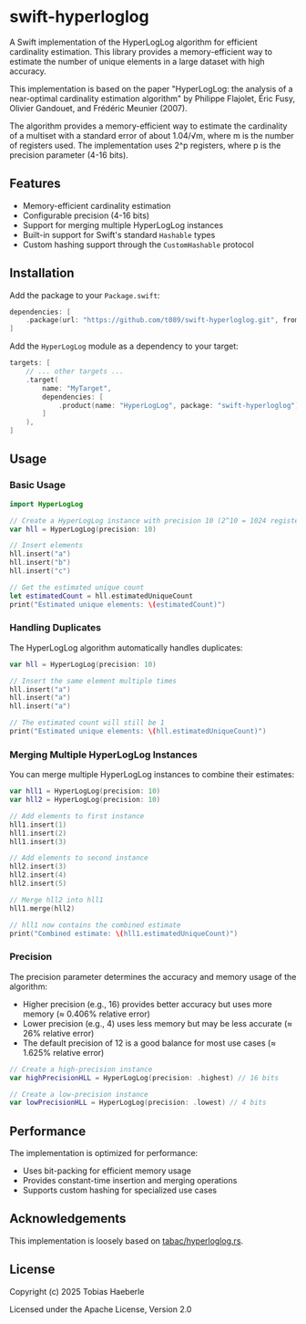 # swift-hyperloglog

A Swift implementation of the HyperLogLog algorithm for efficient cardinality estimation. This library provides a memory-efficient way to estimate the number of unique elements in a large dataset with high accuracy.

This implementation is based on the paper "HyperLogLog: the analysis of a near-optimal cardinality estimation algorithm" by Philippe Flajolet, Éric Fusy, Olivier Gandouet, and Frédéric Meunier (2007).

The algorithm provides a memory-efficient way to estimate the cardinality of a multiset with a standard error of about 1.04/√m, where m is the number of registers used. The implementation uses 2^p registers, where p is the precision parameter (4-16 bits).


## Features

- Memory-efficient cardinality estimation
- Configurable precision (4-16 bits)
- Support for merging multiple HyperLogLog instances
- Built-in support for Swift's standard `Hashable` types
- Custom hashing support through the `CustomHashable` protocol

## Installation

Add the package to your `Package.swift`:

```swift
dependencies: [
    .package(url: "https://github.com/t089/swift-hyperloglog.git", from: "0.0.2")
]
```

Add the `HyperLogLog` module as a dependency to your target:

```swift
targets: [
    // ... other targets ...
    .target(
        name: "MyTarget",
        dependencies: [
            .product(name: "HyperLogLog", package: "swift-hyperloglog"),
        ]
    ),
]
```


## Usage

### Basic Usage

```swift
import HyperLogLog

// Create a HyperLogLog instance with precision 10 (2^10 = 1024 registers)
var hll = HyperLogLog(precision: 10)

// Insert elements
hll.insert("a")
hll.insert("b")
hll.insert("c")

// Get the estimated unique count
let estimatedCount = hll.estimatedUniqueCount
print("Estimated unique elements: \(estimatedCount)")
```

### Handling Duplicates

The HyperLogLog algorithm automatically handles duplicates:

```swift
var hll = HyperLogLog(precision: 10)

// Insert the same element multiple times
hll.insert("a")
hll.insert("a")
hll.insert("a")

// The estimated count will still be 1
print("Estimated unique elements: \(hll.estimatedUniqueCount)")
```

### Merging Multiple HyperLogLog Instances

You can merge multiple HyperLogLog instances to combine their estimates:

```swift
var hll1 = HyperLogLog(precision: 10)
var hll2 = HyperLogLog(precision: 10)

// Add elements to first instance
hll1.insert(1)
hll1.insert(2)
hll1.insert(3)

// Add elements to second instance
hll2.insert(3)
hll2.insert(4)
hll2.insert(5)

// Merge hll2 into hll1
hll1.merge(hll2)

// hll1 now contains the combined estimate
print("Combined estimate: \(hll1.estimatedUniqueCount)")
```

### Precision

The precision parameter determines the accuracy and memory usage of the algorithm:

- Higher precision (e.g., 16) provides better accuracy but uses more memory (≈ 0.406% relative error)
- Lower precision (e.g., 4) uses less memory but may be less accurate (≈ 26% relative error)
- The default precision of 12 is a good balance for most use cases (≈ 1.625% relative error)

```swift
// Create a high-precision instance
var highPrecisionHLL = HyperLogLog(precision: .highest) // 16 bits

// Create a low-precision instance
var lowPrecisionHLL = HyperLogLog(precision: .lowest) // 4 bits
```

## Performance

The implementation is optimized for performance:
- Uses bit-packing for efficient memory usage
- Provides constant-time insertion and merging operations
- Supports custom hashing for specialized use cases

## Acknowledgements

This implementation is loosely based on [tabac/hyperloglog.rs](https://github.com/tabac/hyperloglog.rs).

## License

Copyright (c) 2025 Tobias Haeberle

Licensed under the Apache License, Version 2.0
